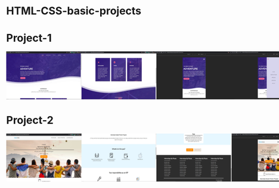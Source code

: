 # HTML-CSS-basic-projects

<h1>Project-1</h1>
<div  style="display:flex;">
  <img src="/project short/project 1/Annotation 2020-06-05 145433.jpg" width="40%" disable> 
  <img src="/project short/project 1/Annotation 2020-06-05 145533.jpg" width="40%">
  <img src="/project short/project 1/Annotation 2020-06-05 145620.jpg" width="40%">
  <img src="/project short/project 1/Annotation 2020-06-05 145646.jpg" width="40%">
</div>

<h1>Project-2</h1>
<div  style="display:flex;">
  <img src="/project short/project 2/Annotation 2020-06-05 145737.jpg" width="40%"> 
  <img src="/project short/project 2/Annotation 2020-06-05 145813.jpg" width="40%">
  <img src="/project short/project 2/Annotation 2020-06-05 145838.jpg" width="40%">
  <img src="/project short/project 2/Annotation 2020-06-05 145943.jpg" width="40%">
  <img src="/project short/project 2/Annotation 2020-06-05 150023.jpg" width="40%">
  
</div>

